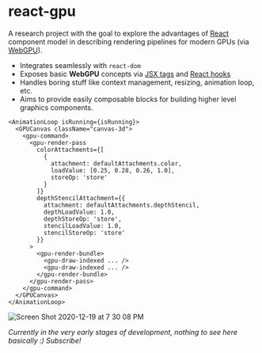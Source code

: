 # react-gpu

A research project with the goal to explore the advantages of [React](https://reactjs.org/) component
model in describing rendering pipelines for modern GPUs (via [WebGPU](https://gpuweb.github.io/gpuweb/)).

- Integrates seamlessly with `react-dom`
- Exposes basic **WebGPU** concepts via [JSX tags](https://reactjs.org/docs/introducing-jsx.html) and [React hooks](https://reactjs.org/docs/hooks-intro.html)
- Handles boring stuff like context management, resizing, animation loop, etc.
- Aims to provide easily composable blocks for building higher level graphics components.

```tsx
<AnimationLoop isRunning={isRunning}>
  <GPUCanvas className="canvas-3d">
    <gpu-command>
      <gpu-render-pass
        colorAttachments={[
          {
            attachment: defaultAttachments.color,
            loadValue: [0.25, 0.28, 0.26, 1.0],
            storeOp: 'store'
          }
        ]}
        depthStencilAttachment={{
          attachment: defaultAttachments.depthStencil,
          depthLoadValue: 1.0,
          depthStoreOp: 'store',
          stencilLoadValue: 1.0,
          stencilStoreOp: 'store'
        }}
      >
        <gpu-render-bundle>
          <gpu-draw-indexed ... />
          <gpu-draw-indexed ... />
        </gpu-render-bundle>
      </gpu-render-pass>
    </gpu-command>
  </GPUCanvas>
</AnimationLoop>
```

![Screen Shot 2020-12-19 at 7 30 08 PM](https://user-images.githubusercontent.com/1707/102694248-d12a3600-4230-11eb-9223-89e9dcc1e596.jpg)

_Currently in the very early stages of development, nothing to see here basically :) Subscribe!_
